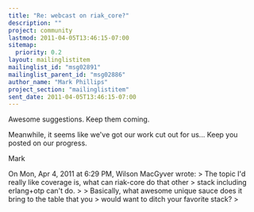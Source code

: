 ```yaml
---
title: "Re: webcast on riak_core?"
description: ""
project: community
lastmod: 2011-04-05T13:46:15-07:00
sitemap:
  priority: 0.2
layout: mailinglistitem
mailinglist_id: "msg02891"
mailinglist_parent_id: "msg02886"
author_name: "Mark Phillips"
project_section: "mailinglistitem"
sent_date: 2011-04-05T13:46:15-07:00
---
```



Awesome suggestions. Keep them coming.

Meanwhile, it seems like we've got our work cut out for us... Keep you
posted on our progress.

Mark

On Mon, Apr 4, 2011 at 6:29 PM, Wilson MacGyver  wrote:
&gt; The topic I'd really like coverage is, what can riak-core do that other
&gt; stack including erlang+otp can't do.
&gt;
&gt; Basically, what awesome unique sauce does it bring to the table that you
&gt; would want to ditch your favorite stack?
&gt;
